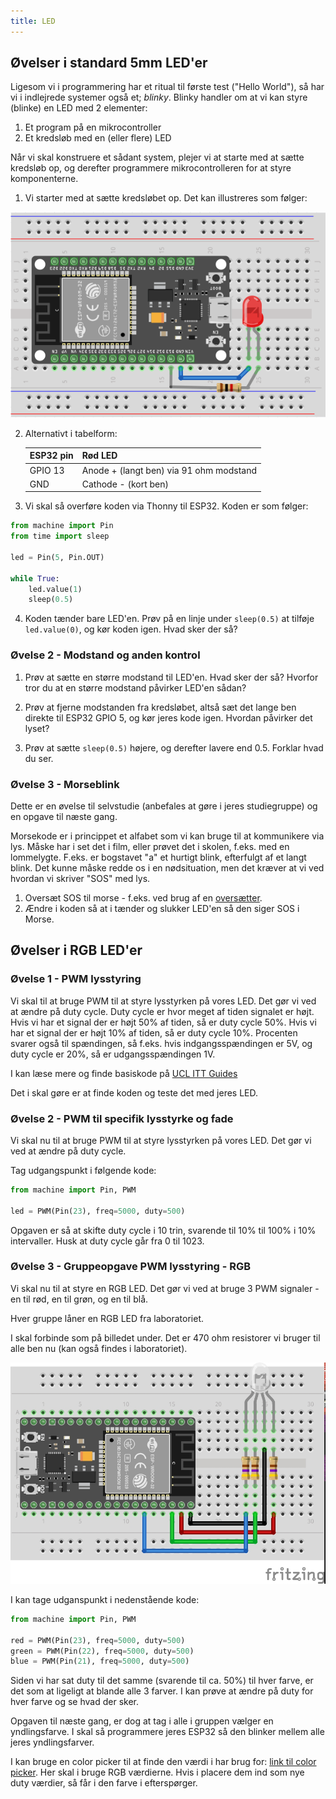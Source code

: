 ```yaml
---
title: LED
---
```


## Øvelser i standard 5mm LED'er

Ligesom vi i programmering har et ritual til første test ("Hello World"), så har vi i indlejrede systemer også et; *blinky*. Blinky handler om at vi kan styre (blinke) en LED med 2 elementer:

1. Et program på en mikrocontroller
2. Et kredsløb med en (eller flere) LED

Når vi skal konstruere et sådant system, plejer vi at starte med at sætte kredsløb op, og derefter programmere mikrocontrolleren for at styre komponenterne.

1. Vi starter med at sætte kredsløbet op. Det kan illustreres som følger:

![ESP32 LED](images/ESP32-LED.png)

2. Alternativt i tabelform:

    | ESP32 pin | Rød LED |
    |--- | --- |
    | GPIO 13 | Anode + (langt ben) via 91 ohm modstand |
    | GND | Cathode - (kort ben) |

3. Vi skal så overføre koden via Thonny til ESP32. Koden er som følger:

```python
from machine import Pin
from time import sleep

led = Pin(5, Pin.OUT)

while True:
    led.value(1)
    sleep(0.5)
```

4. Koden tænder bare LED'en. Prøv på en linje under `sleep(0.5)` at tilføje `led.value(0)`, og kør koden igen. Hvad sker der så?

### Øvelse 2 - Modstand og anden kontrol

1. Prøv at sætte en større modstand til LED'en. Hvad sker der så? Hvorfor tror du at en større modstand påvirker LED'en sådan?

2. Prøv at fjerne modstanden fra kredsløbet, altså sæt det lange ben direkte til ESP32 GPIO 5, og kør jeres kode igen. Hvordan påvirker det lyset?

2. Prøv at sætte `sleep(0.5)` højere, og derefter lavere end 0.5. Forklar hvad du ser.

### Øvelse 3 - Morseblink

Dette er en øvelse til selvstudie (anbefales at gøre i jeres studiegruppe) og en opgave til næste gang. 

Morsekode er i princippet et alfabet som vi kan bruge til at kommunikere via lys. Måske har i set det i film, eller prøvet det i skolen, f.eks. med en lommelygte. F.eks. er bogstavet "a" et hurtigt blink, efterfulgt af et langt blink. Det kunne måske redde os i en nødsituation, men det kræver at vi ved hvordan vi skriver "SOS" med lys.

1. Oversæt SOS til morse - f.eks. ved brug af en [oversætter](https://morsecode.world/international/translator.html).
2. Ændre i koden så at i tænder og slukker LED'en så den siger SOS i Morse.

## Øvelser i RGB LED'er

### Øvelse 1 - PWM lysstyring

Vi skal til at bruge PWM til at styre lysstyrken på vores LED. Det gør vi ved at ændre på duty cycle. Duty cycle er hvor meget af tiden signalet er højt. Hvis vi har et signal der er højt 50% af tiden, så er duty cycle 50%. Hvis vi har et signal der er højt 10% af tiden, så er duty cycle 10%. Procenten svarer også til spændingen, så f.eks. hvis indgangsspændingen er 5V, og duty cycle er 20%, så er udgangsspændingen 1V.

I kan læse mere og finde basiskode på [UCL ITT Guides](https://eal-itt.gitlab.io/ucl-itt-guides/docs/pwm)

Det i skal gøre er at finde koden og teste det med jeres LED.

### Øvelse 2 - PWM til specifik lysstyrke og fade

Vi skal nu til at bruge PWM til at styre lysstyrken på vores LED. Det gør vi ved at ændre på duty cycle.

Tag udgangspunkt i følgende kode:

```python
from machine import Pin, PWM

led = PWM(Pin(23), freq=5000, duty=500)
```

Opgaven er så at skifte duty cycle i 10 trin, svarende til 10% til 100% i 10% intervaller. Husk at duty cycle går fra 0 til 1023.

### Øvelse 3 - Gruppeopgave PWM lysstyring - RGB

Vi skal nu til at styre en RGB LED. Det gør vi ved at bruge 3 PWM signaler - en til rød, en til grøn, og en til blå. 

Hver gruppe låner en RGB LED fra laboratoriet. 

I skal forbinde som på billedet under. Det er 470 ohm resistorer vi bruger til alle ben nu (kan også findes i laboratoriet).

![RGB LED](https://raw.githubusercontent.com/danielwohlgemuth/blinking-led-micropython-esp32/master/images/RGB_circuit.jpg)

I kan tage udganspunkt i nedenstående kode:

```python
from machine import Pin, PWM

red = PWM(Pin(23), freq=5000, duty=500)
green = PWM(Pin(22), freq=5000, duty=500)
blue = PWM(Pin(21), freq=5000, duty=500)
```

Siden vi har sat duty til det samme (svarende til ca. 50%) til hver farve, er det som at ligeligt at blande alle 3 farver. I kan prøve at ændre på duty for hver farve og se hvad der sker.

Opgaven til næste gang, er dog at tag i alle i gruppen vælger en yndlingsfarve. I skal så programmere jeres ESP32 så den blinker mellem alle jeres yndlingsfarver.

I kan bruge en color picker til at finde den værdi i har brug for: [link til color picker](https://www.w3schools.com/colors/colors_picker.asp).
Her skal i bruge RGB værdierne. Hvis i placere dem ind som nye duty værdier, så får i den farve i efterspørger.
